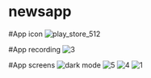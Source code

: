 # newsapp

#App icon
![play_store_512](https://github.com/user-attachments/assets/0e11befd-16f8-43d9-8716-62d4e9535d08)

#App recording
![3](https://github.com/user-attachments/assets/097f9828-fc7e-4c4d-8917-12efa7ee5145)

#App screens
![dark mode](https://github.com/user-attachments/assets/2b9518c2-8a0e-4482-a7ed-0d51805b6ebd)
![5](https://github.com/user-attachments/assets/72ab0bd6-8e70-4e4e-8d4b-66fe6866e95a)
![4](https://github.com/user-attachments/assets/953045b3-6206-4034-9251-cb31fbc55134)
![1](https://github.com/user-attachments/assets/ed911dfd-131b-41f7-a199-b7dc779099e3)


